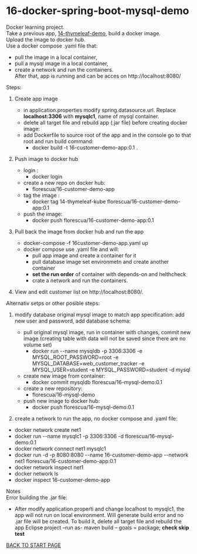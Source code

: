 # 16-docker-spring-boot-mysql-demo
Docker learning project.   
Take a previous app,  [14-thymeleaf-demo](https://github.com/FlorescuAndrei/14-thymeleaf-demo.git),  build a docker image.    
Upload the image to docker hub.  
Use a docker compose .yaml file that:  
  - pull the image in a local container,
  - pull a mysql image in a local container,
  - create a network and run the containers.  
After that, app is running and can be acces on http://localhost:8080/  


Steps:  
 1. Create app image  
       - in application.properties modify spring.datasource.url. Replace **localhost:3306** with **mysqlc1**, name of  mysql container.
    - delete all target file and rebuild app (.jar file) before creating docker image: 
    - add Dockerfile to source root of the app and in the console go to that root and run build command:   
        - docker build -t 16-customer-demo-app:0.1 .
        
  2. Push image to docker hub
     - login : 
       - docker login
     - create a new repo on docker hub: 
       - florescua/16-customer-demo-app
     - tag the image : 
       - docker tag 14-thymeleaf-kube florescua/16-customer-demo-app:0.1
     - push the image: 
       - docker push florescua/16-customer-demo-app:0.1  
     
 3. Pull back the image from docker hub and run the app   
     - docker-compose -f 16customer-demo-app.yaml up 
     - docker compose use .yaml file and will:
       - pull app image and create a container for it
       - pull database image set environmetn and create another container
       - **set the run order** of container with depends-on and helthcheck
       - crate a network and run the containers.  
    
 4. View and edit customer list on http://localhost:8080/. 
     
     
  Alternativ setps or other posible steps: 
1. modify database original mysql image to match app specification:  add new user and password, add database schema:
    - pull original mysql image, run in container with changes, commit new image.(creating table with data will not be saved since there are no volume set)
      - docker run --name mysqldb -p 3306:3306 -e MYSQL_ROOT_PASSWORD=root -e MYSQL_DATABASE=web_customer_tracker -e MYSQL_USER=student -e MYSQL_PASSWORD=student -d mysql
    - create new image from container:
      - docker commit mysqldb  florescua/16-mysql-demo:0.1 
    - create a new repository:
      - florescua/16-mysql-demo
    - push new image to docker hub: 
      - docker push florescua/16-mysql-demo:0.1
      
2. create a network to run the app, no docker compose and .yaml file:  
  - docker network create net1
  - docker run --name mysqlc1 -p 3306:3306  -d  florescua/16-mysql-demo:0.1
  - docker network connect net1 mysqlc1
  - docker run -d -p 8080:8080 --name 16-customer-demo-app --network net1 florescua/16-customer-demo-app:0.1
  - docker network inspect net1
  - docker network ls
  - docker inspect 16-customer-demo-app
 

Notes  
Error building the .jar file:
  - After modify application.properti and change localhost to mysqlc1, the app will not run on local environment.
Will generate build error and no .jar file will be created. To build it, delete all target file and rebuild the app 
Eclipse project –run as- maven build – goals = package; **check skip test**  
  
[BACK TO START PAGE](https://github.com/FlorescuAndrei/Start.git)
